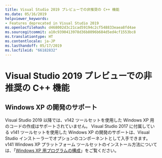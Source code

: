 ```yaml
---
title: Visual Studio 2019 プレビューでの非推奨の C++ 機能
ms.date: 05/16/2019
helpviewer_keywords:
- Features deprecated in Visual Studio 2019
ms.openlocfilehash: d468002d3c21cad59194c2cf548833eaea8fd4ae
ms.sourcegitcommit: a10c9390413978d36b8096b684d5ed4cf1553bc8
ms.translationtype: HT
ms.contentlocale: ja-JP
ms.lasthandoff: 05/17/2019
ms.locfileid: "66182832"
---
```

# <a name="c-features-deprecated-in-visual-studio-2019-preview"></a>Visual Studio 2019 プレビューでの非推奨の C++ 機能

## <a name="support-for-windows-xp-development"></a>Windows XP の開発のサポート

Visual Studio 2019 以降では、v142 ツールセットを使用した Windows XP 用のコードの作成はサポートされていません。 Visual Studio 2017 に付属している v141 ツールセットを使用した Windows XP の開発のサポートは、Visual Studio インストーラーでオプションのコンポーネントとして入手できます。 v141 Windows XP プラットフォーム ツールセットのインストール方法については、「[Windows XP 用プログラムの構成](../build/configuring-programs-for-windows-xp.md)」をご覧ください。